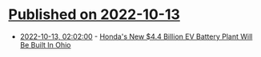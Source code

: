 # [Published on 2022-10-13](index.md)

* [2022-10-13, 02:02:00](https://hardware.slashdot.org/story/22/10/12/221213/hondas-new-44-billion-ev-battery-plant-will-be-built-in-ohio?utm_source=rss1.0mainlinkanon&utm_medium=feed) - [Honda's New $4.4 Billion EV Battery Plant Will Be Built In Ohio](https://hardware.slashdot.org/story/22/10/12/221213/hondas-new-44-billion-ev-battery-plant-will-be-built-in-ohio?utm_source=rss1.0mainlinkanon&utm_medium=feed)

